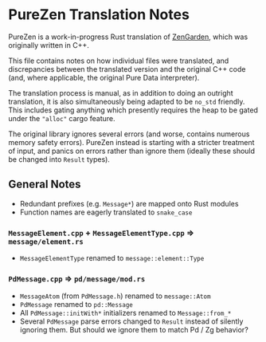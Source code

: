 # PureZen Translation Notes

PureZen is a work-in-progress Rust translation of [ZenGarden], which was
originally written in C++.

This file contains notes on how individual files were translated, and
discrepancies between the translated version and the original C++ code (and,
where applicable, the original Pure Data interpreter).

The translation process is manual, as in addition to doing an outright
translation, it is also simultaneously being adapted to be `no_std` friendly.
This includes gating anything which presently requires the heap to be gated
under the `"alloc"` cargo feature.

The original library ignores several errors (and worse, contains numerous memory
safety errors). PureZen instead is starting with a stricter treatment of input,
and panics on errors rather than ignore them (ideally these should be changed
into `Result` types).

## General Notes

- Redundant prefixes (e.g. `Message*`) are mapped onto Rust modules
- Function names are eagerly translated to `snake_case`

### `MessageElement.cpp` + `MessageElementType.cpp` => `message/element.rs`

- `MessageElementType` renamed to `message::element::Type`

### `PdMessage.cpp` => `pd/message/mod.rs`

- `MessageAtom` (from `PdMessage.h`) renamed to `message::Atom`
- `PdMessage` renamed to `pd::Message`
- All `PdMessage::initWith*` initializers renamed to `Message::from_*`
- Several `PdMessage` parse errors changed to `Result` instead of silently
  ignoring them. But should we ignore them to match Pd / Zg behavior?

[ZenGarden]: https://github.com/mhroth/ZenGarden
